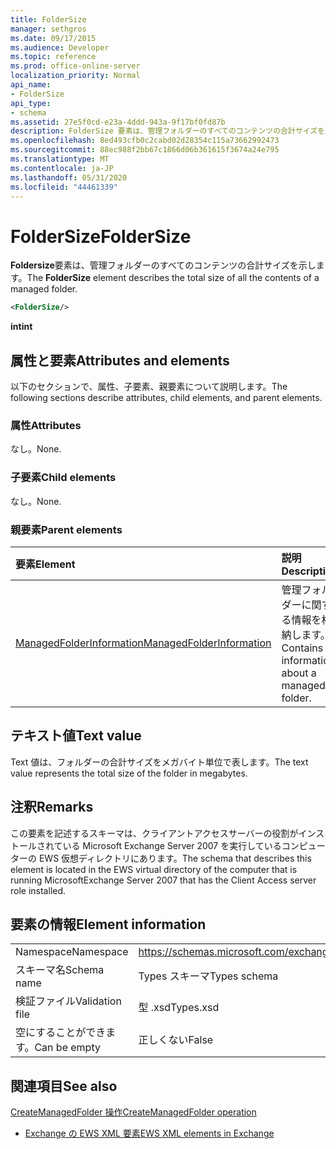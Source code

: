 ```yaml
---
title: FolderSize
manager: sethgros
ms.date: 09/17/2015
ms.audience: Developer
ms.topic: reference
ms.prod: office-online-server
localization_priority: Normal
api_name:
- FolderSize
api_type:
- schema
ms.assetid: 27e5f0cd-e23a-4ddd-943a-9f17bf0fd87b
description: FolderSize 要素は、管理フォルダーのすべてのコンテンツの合計サイズを示します。
ms.openlocfilehash: 8ed493cfb0c2cabd02d28354c115a73662992473
ms.sourcegitcommit: 88ec988f2bb67c1866d06b361615f3674a24e795
ms.translationtype: MT
ms.contentlocale: ja-JP
ms.lasthandoff: 05/31/2020
ms.locfileid: "44461339"
---
```

# <a name="foldersize"></a><span data-ttu-id="5bfc7-103">FolderSize</span><span class="sxs-lookup"><span data-stu-id="5bfc7-103">FolderSize</span></span>

<span data-ttu-id="5bfc7-104">**Foldersize**要素は、管理フォルダーのすべてのコンテンツの合計サイズを示します。</span><span class="sxs-lookup"><span data-stu-id="5bfc7-104">The **FolderSize** element describes the total size of all the contents of a managed folder.</span></span> 
  
```xml
<FolderSize/>
```

 <span data-ttu-id="5bfc7-105">**int**</span><span class="sxs-lookup"><span data-stu-id="5bfc7-105">**int**</span></span>
## <a name="attributes-and-elements"></a><span data-ttu-id="5bfc7-106">属性と要素</span><span class="sxs-lookup"><span data-stu-id="5bfc7-106">Attributes and elements</span></span>

<span data-ttu-id="5bfc7-107">以下のセクションで、属性、子要素、親要素について説明します。</span><span class="sxs-lookup"><span data-stu-id="5bfc7-107">The following sections describe attributes, child elements, and parent elements.</span></span>
  
### <a name="attributes"></a><span data-ttu-id="5bfc7-108">属性</span><span class="sxs-lookup"><span data-stu-id="5bfc7-108">Attributes</span></span>

<span data-ttu-id="5bfc7-109">なし。</span><span class="sxs-lookup"><span data-stu-id="5bfc7-109">None.</span></span>
  
### <a name="child-elements"></a><span data-ttu-id="5bfc7-110">子要素</span><span class="sxs-lookup"><span data-stu-id="5bfc7-110">Child elements</span></span>

<span data-ttu-id="5bfc7-111">なし。</span><span class="sxs-lookup"><span data-stu-id="5bfc7-111">None.</span></span>
  
### <a name="parent-elements"></a><span data-ttu-id="5bfc7-112">親要素</span><span class="sxs-lookup"><span data-stu-id="5bfc7-112">Parent elements</span></span>

|<span data-ttu-id="5bfc7-113">**要素**</span><span class="sxs-lookup"><span data-stu-id="5bfc7-113">**Element**</span></span>|<span data-ttu-id="5bfc7-114">**説明**</span><span class="sxs-lookup"><span data-stu-id="5bfc7-114">**Description**</span></span>|
|:-----|:-----|
|[<span data-ttu-id="5bfc7-115">ManagedFolderInformation</span><span class="sxs-lookup"><span data-stu-id="5bfc7-115">ManagedFolderInformation</span></span>](managedfolderinformation.md) <br/> |<span data-ttu-id="5bfc7-116">管理フォルダーに関する情報を格納します。</span><span class="sxs-lookup"><span data-stu-id="5bfc7-116">Contains information about a managed folder.</span></span>  <br/> |
   
## <a name="text-value"></a><span data-ttu-id="5bfc7-117">テキスト値</span><span class="sxs-lookup"><span data-stu-id="5bfc7-117">Text value</span></span>

<span data-ttu-id="5bfc7-118">Text 値は、フォルダーの合計サイズをメガバイト単位で表します。</span><span class="sxs-lookup"><span data-stu-id="5bfc7-118">The text value represents the total size of the folder in megabytes.</span></span>
  
## <a name="remarks"></a><span data-ttu-id="5bfc7-119">注釈</span><span class="sxs-lookup"><span data-stu-id="5bfc7-119">Remarks</span></span>

<span data-ttu-id="5bfc7-120">この要素を記述するスキーマは、クライアントアクセスサーバーの役割がインストールされている Microsoft Exchange Server 2007 を実行しているコンピューターの EWS 仮想ディレクトリにあります。</span><span class="sxs-lookup"><span data-stu-id="5bfc7-120">The schema that describes this element is located in the EWS virtual directory of the computer that is running MicrosoftExchange Server 2007 that has the Client Access server role installed.</span></span>
  
## <a name="element-information"></a><span data-ttu-id="5bfc7-121">要素の情報</span><span class="sxs-lookup"><span data-stu-id="5bfc7-121">Element information</span></span>

|||
|:-----|:-----|
|<span data-ttu-id="5bfc7-122">Namespace</span><span class="sxs-lookup"><span data-stu-id="5bfc7-122">Namespace</span></span>  <br/> |https://schemas.microsoft.com/exchange/services/2006/types  <br/> |
|<span data-ttu-id="5bfc7-123">スキーマ名</span><span class="sxs-lookup"><span data-stu-id="5bfc7-123">Schema name</span></span>  <br/> |<span data-ttu-id="5bfc7-124">Types スキーマ</span><span class="sxs-lookup"><span data-stu-id="5bfc7-124">Types schema</span></span>  <br/> |
|<span data-ttu-id="5bfc7-125">検証ファイル</span><span class="sxs-lookup"><span data-stu-id="5bfc7-125">Validation file</span></span>  <br/> |<span data-ttu-id="5bfc7-126">型 .xsd</span><span class="sxs-lookup"><span data-stu-id="5bfc7-126">Types.xsd</span></span>  <br/> |
|<span data-ttu-id="5bfc7-127">空にすることができます。</span><span class="sxs-lookup"><span data-stu-id="5bfc7-127">Can be empty</span></span>  <br/> |<span data-ttu-id="5bfc7-128">正しくない</span><span class="sxs-lookup"><span data-stu-id="5bfc7-128">False</span></span>  <br/> |
   
## <a name="see-also"></a><span data-ttu-id="5bfc7-129">関連項目</span><span class="sxs-lookup"><span data-stu-id="5bfc7-129">See also</span></span>



[<span data-ttu-id="5bfc7-130">CreateManagedFolder 操作</span><span class="sxs-lookup"><span data-stu-id="5bfc7-130">CreateManagedFolder operation</span></span>](createmanagedfolder-operation.md)


- [<span data-ttu-id="5bfc7-131">Exchange の EWS XML 要素</span><span class="sxs-lookup"><span data-stu-id="5bfc7-131">EWS XML elements in Exchange</span></span>](ews-xml-elements-in-exchange.md)

